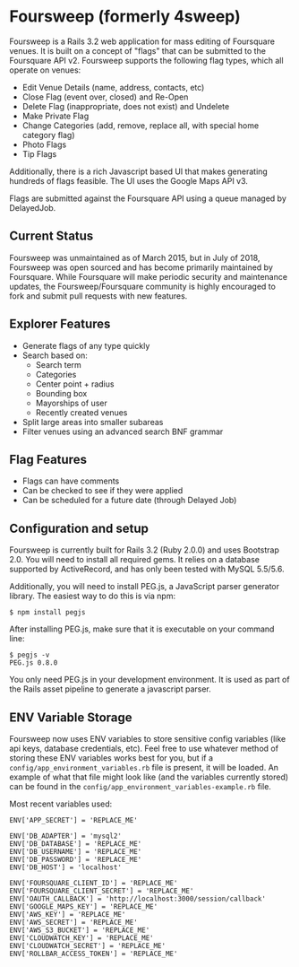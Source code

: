 Foursweep (formerly 4sweep)
======

Foursweep is a Rails 3.2 web application for mass editing of Foursquare venues. It
is built on a concept of "flags" that can be submitted to the Foursquare API
v2. Foursweep supports the following flag types, which all operate on venues:

 * Edit Venue Details (name, address, contacts, etc)
 * Close Flag (event over, closed) and Re-Open
 * Delete Flag (inappropriate, does not exist) and Undelete
 * Make Private Flag
 * Change Categories (add, remove, replace all, with special home category flag)
 * Photo Flags
 * Tip Flags

Additionally, there is a rich Javascript based UI that makes generating hundreds
of flags feasible. The UI uses the Google Maps API v3.

Flags are submitted against the Foursquare API using a queue managed
by DelayedJob.

Current Status
--------------

Foursweep was unmaintained as of March 2015, but in July of 2018, Foursweep was open sourced and has become primarily maintained by Foursquare. While Foursquare will make periodic security and maintenance updates, the Foursweep/Foursquare community is highly encouraged to fork and submit pull requests with new features.


Explorer Features
-----------------

 * Generate flags of any type quickly
 * Search based on:
   * Search term
   * Categories
   * Center point + radius
   * Bounding box
   * Mayorships of user
   * Recently created venues
 * Split large areas into smaller subareas
 * Filter venues using an advanced search BNF grammar

Flag Features
-------------
 * Flags can have comments
 * Can be checked to see if they were applied
 * Can be scheduled for a future date (through Delayed Job)

Configuration and setup
-----------------------

Foursweep is currently built for Rails 3.2 (Ruby 2.0.0) and uses Bootstrap 2.0.  You will need
to install all required gems. It relies on a database supported by ActiveRecord,
and has only been tested with MySQL 5.5/5.6.

Additionally, you will need to install PEG.js, a JavaScript parser generator
library.  The easiest way to do this is via npm:

```shell
$ npm install pegjs
```
After installing PEG.js, make sure that it is executable on your command line:

```shell
$ pegjs -v
PEG.js 0.8.0
```

You only need PEG.js in your development environment. It is used as part of the
Rails asset pipeline to generate a javascript parser.


ENV Variable Storage
----

Foursweep now uses ENV variables to store sensitive config variables (like api keys, database credentials, etc). Feel free to use whatever method of storing these ENV variables works best for you, but if a `config/app_environment_variables.rb` file is present, it will be loaded. An example of what that file might look like (and the variables currently stored) can be found in the `config/app_environment_variables-example.rb` file.

Most recent variables used:
```
ENV['APP_SECRET'] = 'REPLACE_ME'

ENV['DB_ADAPTER'] = 'mysql2'
ENV['DB_DATABASE'] = 'REPLACE_ME'
ENV['DB_USERNAME'] = 'REPLACE_ME'
ENV['DB_PASSWORD'] = 'REPLACE_ME'
ENV['DB_HOST'] = 'localhost'

ENV['FOURSQUARE_CLIENT_ID'] = 'REPLACE_ME'
ENV['FOURSQUARE_CLIENT_SECRET'] = 'REPLACE_ME'
ENV['OAUTH_CALLBACK'] = 'http://localhost:3000/session/callback'
ENV['GOOGLE_MAPS_KEY'] = 'REPLACE_ME'
ENV['AWS_KEY'] = 'REPLACE_ME'
ENV['AWS_SECRET'] = 'REPLACE_ME'
ENV['AWS_S3_BUCKET'] = 'REPLACE_ME'
ENV['CLOUDWATCH_KEY'] = 'REPLACE_ME'
ENV['CLOUDWATCH_SECRET'] = 'REPLACE_ME'
ENV['ROLLBAR_ACCESS_TOKEN'] = 'REPLACE_ME'
```

